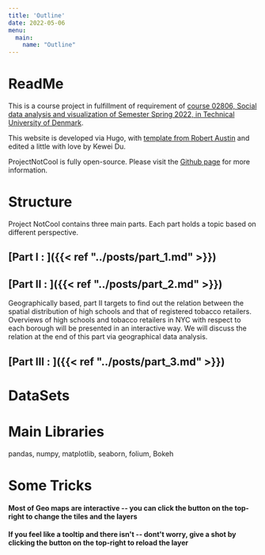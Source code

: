 ```yaml
---
title: 'Outline'
date: 2022-05-06
menu:
  main:
    name: "Outline"
---
```


# ReadMe
This is a course project in fulfillment of requirement of [course 02806, Social data analysis and visualization of Semester Spring 2022, in Technical University of Denmark](https://github.com/suneman/socialdata2022/wiki).

This website is developed via Hugo, with [template from Robert Austin](https://github.com/zerostaticthemes/hugo-winston-theme) and edited a little with love by Kewei Du.

ProjectNotCool is fully open-source. Please visit the [Github page](https://github.com/AidenSaltyFish/ProjectNotCool) for more information.

# Structure
Project NotCool contains three main parts. Each part holds a topic based on different perspective.

## [Part I : ]({{< ref "../posts/part_1.md" >}})

## [Part II : ]({{< ref "../posts/part_2.md" >}})
Geographically based, part II targets to find out the relation between the spatial distribution of high schools and that of registered tobacco retailers. Overviews of high schools and tobacco retailers in NYC with respect to each borough will be presented in an interactive way. We will discuss the relation at the end of this part via geographical data analysis.

## [Part III : ]({{< ref "../posts/part_3.md" >}})


# DataSets



# Main Libraries
pandas, numpy, matplotlib, seaborn, folium, Bokeh

# Some Tricks
#### Most of Geo maps are interactive -- you can click the button on the top-right to change the tiles and the layers
#### If you feel like a tooltip and there isn't -- dont't worry, give a shot by clicking the button on the top-right to reload the layer
